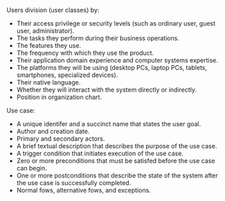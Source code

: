 Users division (user classes) by:
  - Their access privilege or security levels (such as ordinary user, guest user, administrator).
  - The tasks they perform during their business operations.
  - The features they use.
  - The frequency with which they use the product.
  - Their application domain experience and computer systems expertise.
  - The platforms they will be using (desktop PCs, laptop PCs, tablets, smartphones, specialized
devices).
  - Their native language.
  - Whether they will interact with the system directly or indirectly.
  - Position in organization chart.

Use case:
  - A unique identifer and a succinct name that states the user goal.
  - Author and creation date.
  - Primary and secondary actors.
  - A brief textual description that describes the purpose of the use case.
  - A trigger condition that initiates execution of the use case.
  - Zero or more preconditions that must be satisfed before the use case can begin.
  - One or more postconditions that describe the state of the system after the use case is successfully completed.
  - Normal fows, alternative fows, and exceptions.
  

